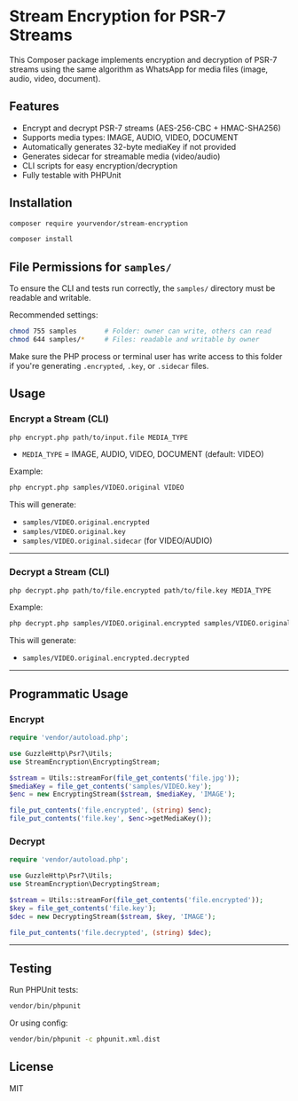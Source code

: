 # Stream Encryption for PSR-7 Streams

This Composer package implements encryption and decryption of PSR-7 streams using the same algorithm as WhatsApp for media files (image, audio, video, document).

## Features

- Encrypt and decrypt PSR-7 streams (AES-256-CBC + HMAC-SHA256)
- Supports media types: IMAGE, AUDIO, VIDEO, DOCUMENT
- Automatically generates 32-byte mediaKey if not provided
- Generates sidecar for streamable media (video/audio)
- CLI scripts for easy encryption/decryption
- Fully testable with PHPUnit

## Installation

```bash
composer require yourvendor/stream-encryption
```

```bash
composer install
```

## File Permissions for `samples/`

To ensure the CLI and tests run correctly, the `samples/` directory must be readable and writable.

Recommended settings:

```bash
chmod 755 samples       # Folder: owner can write, others can read
chmod 644 samples/*     # Files: readable and writable by owner
```

Make sure the PHP process or terminal user has write access to this folder if you're generating `.encrypted`, `.key`, or `.sidecar` files.

## Usage

### Encrypt a Stream (CLI)

```bash
php encrypt.php path/to/input.file MEDIA_TYPE
```

- `MEDIA_TYPE` = IMAGE, AUDIO, VIDEO, DOCUMENT (default: VIDEO)

Example:

```bash
php encrypt.php samples/VIDEO.original VIDEO
```

This will generate:

- `samples/VIDEO.original.encrypted`
- `samples/VIDEO.original.key`
- `samples/VIDEO.original.sidecar` (for VIDEO/AUDIO)

---

### Decrypt a Stream (CLI)

```bash
php decrypt.php path/to/file.encrypted path/to/file.key MEDIA_TYPE
```

Example:

```bash
php decrypt.php samples/VIDEO.original.encrypted samples/VIDEO.original.key VIDEO
```

This will generate:

- `samples/VIDEO.original.encrypted.decrypted`

---

## Programmatic Usage

### Encrypt

```php
require 'vendor/autoload.php';

use GuzzleHttp\Psr7\Utils;
use StreamEncryption\EncryptingStream;

$stream = Utils::streamFor(file_get_contents('file.jpg'));
$mediaKey = file_get_contents('samples/VIDEO.key');
$enc = new EncryptingStream($stream, $mediaKey, 'IMAGE');

file_put_contents('file.encrypted', (string) $enc);
file_put_contents('file.key', $enc->getMediaKey());
```

### Decrypt

```php
require 'vendor/autoload.php';

use GuzzleHttp\Psr7\Utils;
use StreamEncryption\DecryptingStream;

$stream = Utils::streamFor(file_get_contents('file.encrypted'));
$key = file_get_contents('file.key');
$dec = new DecryptingStream($stream, $key, 'IMAGE');

file_put_contents('file.decrypted', (string) $dec);
```

---

## Testing

Run PHPUnit tests:

```bash
vendor/bin/phpunit
```

Or using config:

```bash
vendor/bin/phpunit -c phpunit.xml.dist
```

## License

MIT